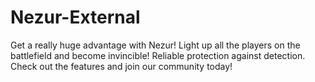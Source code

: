 # Nezur-External
Get a really huge advantage with Nezur! Light up all the players on the battlefield and become invincible! Reliable protection against detection. Check out the features and join our community today!

